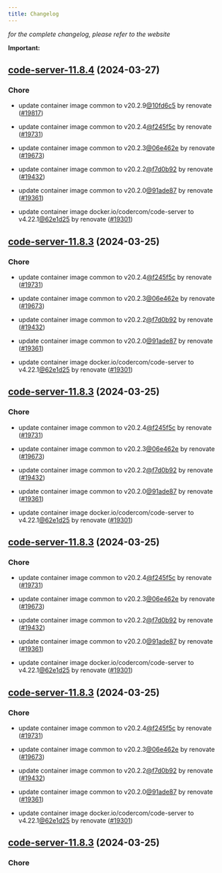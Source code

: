 ```yaml
---
title: Changelog
---
```



*for the complete changelog, please refer to the website*

**Important:**


## [code-server-11.8.4](https://github.com/truecharts/charts/compare/code-server-11.7.0...code-server-11.8.4) (2024-03-27)

### Chore



- update container image common to v20.2.9[@10fd6c5](https://github.com/10fd6c5) by renovate ([#19817](https://github.com/truecharts/charts/issues/19817))

- update container image common to v20.2.4[@f245f5c](https://github.com/f245f5c) by renovate ([#19731](https://github.com/truecharts/charts/issues/19731))

- update container image common to v20.2.3[@06e462e](https://github.com/06e462e) by renovate ([#19673](https://github.com/truecharts/charts/issues/19673))

- update container image common to v20.2.2[@f7d0b92](https://github.com/f7d0b92) by renovate ([#19432](https://github.com/truecharts/charts/issues/19432))

- update container image common to v20.2.0[@91ade87](https://github.com/91ade87) by renovate ([#19361](https://github.com/truecharts/charts/issues/19361))

- update container image docker.io/codercom/code-server to v4.22.1[@62e1d25](https://github.com/62e1d25) by renovate ([#19301](https://github.com/truecharts/charts/issues/19301))


## [code-server-11.8.3](https://github.com/truecharts/charts/compare/code-server-11.7.0...code-server-11.8.3) (2024-03-25)

### Chore



- update container image common to v20.2.4[@f245f5c](https://github.com/f245f5c) by renovate ([#19731](https://github.com/truecharts/charts/issues/19731))

- update container image common to v20.2.3[@06e462e](https://github.com/06e462e) by renovate ([#19673](https://github.com/truecharts/charts/issues/19673))

- update container image common to v20.2.2[@f7d0b92](https://github.com/f7d0b92) by renovate ([#19432](https://github.com/truecharts/charts/issues/19432))

- update container image common to v20.2.0[@91ade87](https://github.com/91ade87) by renovate ([#19361](https://github.com/truecharts/charts/issues/19361))

- update container image docker.io/codercom/code-server to v4.22.1[@62e1d25](https://github.com/62e1d25) by renovate ([#19301](https://github.com/truecharts/charts/issues/19301))


## [code-server-11.8.3](https://github.com/truecharts/charts/compare/code-server-11.7.0...code-server-11.8.3) (2024-03-25)

### Chore



- update container image common to v20.2.4[@f245f5c](https://github.com/f245f5c) by renovate ([#19731](https://github.com/truecharts/charts/issues/19731))

- update container image common to v20.2.3[@06e462e](https://github.com/06e462e) by renovate ([#19673](https://github.com/truecharts/charts/issues/19673))

- update container image common to v20.2.2[@f7d0b92](https://github.com/f7d0b92) by renovate ([#19432](https://github.com/truecharts/charts/issues/19432))

- update container image common to v20.2.0[@91ade87](https://github.com/91ade87) by renovate ([#19361](https://github.com/truecharts/charts/issues/19361))

- update container image docker.io/codercom/code-server to v4.22.1[@62e1d25](https://github.com/62e1d25) by renovate ([#19301](https://github.com/truecharts/charts/issues/19301))


## [code-server-11.8.3](https://github.com/truecharts/charts/compare/code-server-11.7.0...code-server-11.8.3) (2024-03-25)

### Chore



- update container image common to v20.2.4[@f245f5c](https://github.com/f245f5c) by renovate ([#19731](https://github.com/truecharts/charts/issues/19731))

- update container image common to v20.2.3[@06e462e](https://github.com/06e462e) by renovate ([#19673](https://github.com/truecharts/charts/issues/19673))

- update container image common to v20.2.2[@f7d0b92](https://github.com/f7d0b92) by renovate ([#19432](https://github.com/truecharts/charts/issues/19432))

- update container image common to v20.2.0[@91ade87](https://github.com/91ade87) by renovate ([#19361](https://github.com/truecharts/charts/issues/19361))

- update container image docker.io/codercom/code-server to v4.22.1[@62e1d25](https://github.com/62e1d25) by renovate ([#19301](https://github.com/truecharts/charts/issues/19301))


## [code-server-11.8.3](https://github.com/truecharts/charts/compare/code-server-11.7.0...code-server-11.8.3) (2024-03-25)

### Chore



- update container image common to v20.2.4[@f245f5c](https://github.com/f245f5c) by renovate ([#19731](https://github.com/truecharts/charts/issues/19731))

- update container image common to v20.2.3[@06e462e](https://github.com/06e462e) by renovate ([#19673](https://github.com/truecharts/charts/issues/19673))

- update container image common to v20.2.2[@f7d0b92](https://github.com/f7d0b92) by renovate ([#19432](https://github.com/truecharts/charts/issues/19432))

- update container image common to v20.2.0[@91ade87](https://github.com/91ade87) by renovate ([#19361](https://github.com/truecharts/charts/issues/19361))

- update container image docker.io/codercom/code-server to v4.22.1[@62e1d25](https://github.com/62e1d25) by renovate ([#19301](https://github.com/truecharts/charts/issues/19301))


## [code-server-11.8.3](https://github.com/truecharts/charts/compare/code-server-11.7.0...code-server-11.8.3) (2024-03-25)

### Chore
